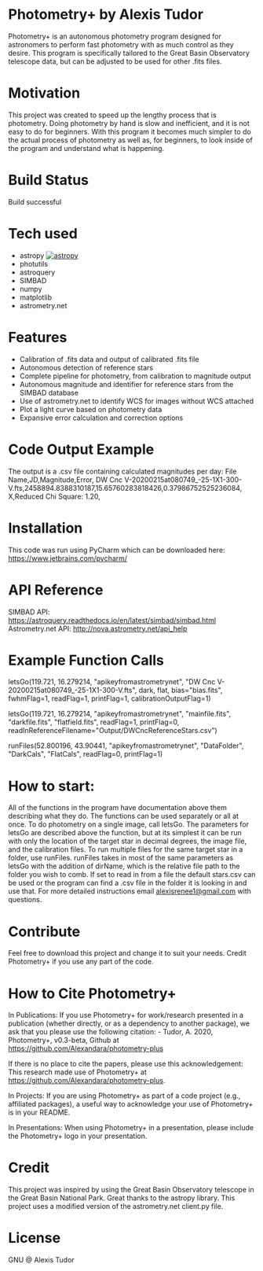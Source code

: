 # Photometry+ by Alexis Tudor
Photometry+ is an autonomous photometry program designed for  astronomers to perform fast photometry with as much control  as they desire. This program is specifically tailored to the Great Basin Observatory telescope data, but can be adjusted to be used for other .fits files.

# Motivation
This project was created to speed up the lengthy process that is photometry. Doing photometry by hand is slow and inefficient, and it is not easy to do for beginners. With this program it becomes much simpler to do the actual process of photometry as well as, for beginners, to look inside of the program and understand what is happening.

# Build Status
Build successful

# Tech used
 - astropy [![astropy](http://img.shields.io/badge/powered%20by-AstroPy-orange.svg?style=flat)](http://www.astropy.org/)
 - photutils
 - astroquery 
 - SIMBAD
 - numpy
 - matplotlib
 - astrometry.net
 
# Features
 - Calibration of .fits data and output of calibrated .fits file
 - Autonomous detection of reference stars
 - Complete pipeline for photometry, from calibration to magnitude output
 - Autonomous magnitude and identifier for reference stars from the SIMBAD database
 - Use of astrometry.net to identify WCS for images without WCS attached
 - Plot a light curve based on photometry data
 - Expansive error calculation and correction options
 
# Code Output Example
The output is a .csv file containing calculated magnitudes per day: 
File Name,JD,Magnitude,Error, 
DW Cnc V-20200215at080749_-25-1X1-300-V.fts,2458894.8388310187,15.65760283818426,0.37986752525236084, 
X,Reduced Chi Square: 1.20,

# Installation
This code was run using PyCharm which can be downloaded here: https://www.jetbrains.com/pycharm/

# API Reference
SIMBAD API: https://astroquery.readthedocs.io/en/latest/simbad/simbad.html
Astrometry.net API: http://nova.astrometry.net/api_help

# Example Function Calls
letsGo(119.721, 16.279214, "apikeyfromastrometrynet", "DW Cnc V-20200215at080749_-25-1X1-300-V.fts", dark, flat, bias="bias.fits", fwhmFlag=1, readFlag=1, printFlag=1, calibrationOutputFlag=1)

letsGo(119.721, 16.279214, "apikeyfromastrometrynet", "mainfile.fits", "darkfile.fits", "flatfield.fits", readFlag=1, printFlag=0, readInReferenceFilename="Output/DWCncReferenceStars.csv")

runFiles(52.800196, 43.90441, "apikeyfromastrometrynet", "DataFolder", "DarkCals", "FlatCals", readFlag=0, printFlag=1)

# How to start:
All of the functions in the program have documentation above them describing what they do.  The functions can be used separately or all at once. To do photometry on a single image, call letsGo. The parameters for letsGo are described above the function, but at its simplest it can be run with only the location of the target star in decimal degrees, the image file, and the calibration files. 
To run multiple files for the same target star in a folder, use runFiles. runFiles takes in most of the same parameters as letsGo with the addition of dirName, which is the relative file path to the folder you wish to comb. If set to read in from a file the default stars.csv can be used or the program can find a .csv file in the folder it is looking in and use that. For more detailed instructions email alexisrenee1@gmail.com with questions.
                
# Contribute
Feel free to download this project and change it to suit your needs. Credit Photometry+ if you use any part of the code.

# How to Cite Photometry+
In Publications:
If you use Photometry+ for work/research presented in a publication (whether directly, or as a dependency to another package), we ask that you please use the following citation:
     - Tudor, A. 2020, Photometry+, v0.3-beta, Github at https://github.com/Alexandara/photometry-plus

If there is no place to cite the papers, please use this acknowledgement:
     This research made use of Photometry+ at https://github.com/Alexandara/photometry-plus.
     
In Projects:
If you are using Photometry+ as part of a code project (e.g., affiliated packages), a useful way to acknowledge your use of Photometry+ is in your README.

In Presentations:
When using Photometry+ in a presentation, please include the Photometry+ logo in your presentation.

# Credit 
This project was inspired by using the Great Basin Observatory telescope in the Great Basin National Park. Great thanks to the astropy library. This project uses a modified version of the astrometry.net client.py file.

# License 
GNU @ Alexis Tudor








